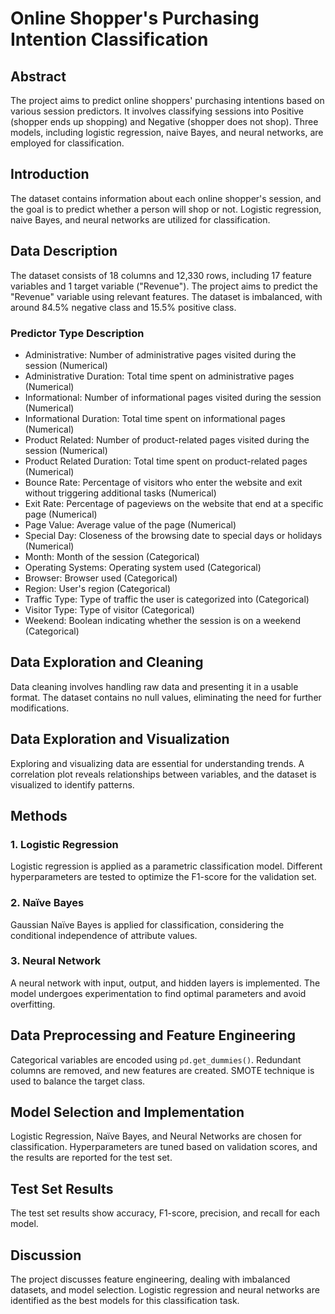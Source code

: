# Online Shopper's Purchasing Intention Classification

## Abstract

The project aims to predict online shoppers' purchasing intentions based on various session predictors. It involves classifying sessions into Positive (shopper ends up shopping) and Negative (shopper does not shop). Three models, including logistic regression, naive Bayes, and neural networks, are employed for classification.

## Introduction

The dataset contains information about each online shopper's session, and the goal is to predict whether a person will shop or not. Logistic regression, naive Bayes, and neural networks are utilized for classification.

## Data Description

The dataset consists of 18 columns and 12,330 rows, including 17 feature variables and 1 target variable ("Revenue"). The project aims to predict the "Revenue" variable using relevant features. The dataset is imbalanced, with around 84.5% negative class and 15.5% positive class.

### Predictor Type Description

- Administrative: Number of administrative pages visited during the session (Numerical)
- Administrative Duration: Total time spent on administrative pages (Numerical)
- Informational: Number of informational pages visited during the session (Numerical)
- Informational Duration: Total time spent on informational pages (Numerical)
- Product Related: Number of product-related pages visited during the session (Numerical)
- Product Related Duration: Total time spent on product-related pages (Numerical)
- Bounce Rate: Percentage of visitors who enter the website and exit without triggering additional tasks (Numerical)
- Exit Rate: Percentage of pageviews on the website that end at a specific page (Numerical)
- Page Value: Average value of the page (Numerical)
- Special Day: Closeness of the browsing date to special days or holidays (Numerical)
- Month: Month of the session (Categorical)
- Operating Systems: Operating system used (Categorical)
- Browser: Browser used (Categorical)
- Region: User's region (Categorical)
- Traffic Type: Type of traffic the user is categorized into (Categorical)
- Visitor Type: Type of visitor (Categorical)
- Weekend: Boolean indicating whether the session is on a weekend (Categorical)

## Data Exploration and Cleaning

Data cleaning involves handling raw data and presenting it in a usable format. The dataset contains no null values, eliminating the need for further modifications.

## Data Exploration and Visualization

Exploring and visualizing data are essential for understanding trends. A correlation plot reveals relationships between variables, and the dataset is visualized to identify patterns.

## Methods

### 1. Logistic Regression

Logistic regression is applied as a parametric classification model. Different hyperparameters are tested to optimize the F1-score for the validation set.

### 2. Naïve Bayes

Gaussian Naïve Bayes is applied for classification, considering the conditional independence of attribute values.

### 3. Neural Network

A neural network with input, output, and hidden layers is implemented. The model undergoes experimentation to find optimal parameters and avoid overfitting.

## Data Preprocessing and Feature Engineering

Categorical variables are encoded using `pd.get_dummies()`. Redundant columns are removed, and new features are created. SMOTE technique is used to balance the target class.

## Model Selection and Implementation

Logistic Regression, Naïve Bayes, and Neural Networks are chosen for classification. Hyperparameters are tuned based on validation scores, and the results are reported for the test set.

## Test Set Results

The test set results show accuracy, F1-score, precision, and recall for each model.

## Discussion

The project discusses feature engineering, dealing with imbalanced datasets, and model selection. Logistic regression and neural networks are identified as the best models for this classification task.
